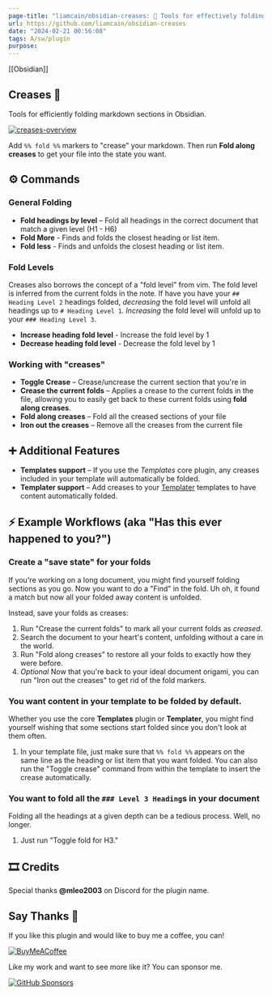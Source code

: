 ```yaml
---
page-title: "liamcain/obsidian-creases: 👕 Tools for effectively folding markdown sections in Obsidian"
url: https://github.com/liamcain/obsidian-creases
date: "2024-02-21 00:56:08"
tags: A/sw/plugin
purpose:
---
```

[[Obsidian]]
## Creases 👕

Tools for efficiently folding markdown sections in Obsidian.

[![creases-overview](https://user-images.githubusercontent.com/693981/156103767-33f311de-39ac-422d-b8ea-987ea9c63f7b.png)](https://user-images.githubusercontent.com/693981/156103767-33f311de-39ac-422d-b8ea-987ea9c63f7b.png)

Add `%% fold %%` markers to "crease" your markdown. Then run **Fold along creases** to get your file into the state you want.

## ⚙️ Commands

### General Folding

-   **Fold headings by level** – Fold all headings in the correct document that match a given level (H1 - H6)
-   **Fold More** - Finds and folds the closest heading or list item.
-   **Fold less** - Finds and unfolds the closest heading or list item.

### Fold Levels

Creases also borrows the concept of a "fold level" from vim. The fold level is inferred from the current folds in the note. If have you have your `## Heading Level 2` headings folded, *decreasing* the fold level will unfold all headings up to `# Heading Level 1`. *Increasing* the fold level will unfold up to your `### Heading Level 3`.

-   **Increase heading fold level** - Increase the fold level by 1
-   **Decrease heading fold level** - Decrease the fold level by 1

### Working with "creases"

-   **Toggle Crease** – Crease/uncrease the current section that you're in
-   **Crease the current folds** – Applies a crease to the current folds in the file, allowing you to easily get back to these current folds using **fold along creases**.
-   **Fold along creases** – Fold all the creased sections of your file
-   **Iron out the creases** – Remove all the creases from the current file

## ➕ Additional Features

-   **Templates support** – If you use the *Templates* core plugin, any creases included in your template will automatically be folded.
-   **Templater support** – Add creases to your [Templater](https://github.com/SilentVoid13/Templater) templates to have content automatically folded.

## ⚡️ Example Workflows (aka "Has this ever happened to you?")

### Create a "save state" for your folds

If you're working on a long document, you might find yourself folding sections as you go. Now you want to do a "Find" in the fold. Uh oh, it found a match but now all your folded away content is unfolded.

Instead, save your folds as creases:

1.  Run "Crease the current folds" to mark all your current folds as *creased*.
2.  Search the document to your heart's content, unfolding without a care in the world.
3.  Run "Fold along creases" to restore all your folds to exactly how they were before.
4.  *Optional* Now that you're back to your ideal document origami, you can run "Iron out the creases" to get rid of the fold markers.

### You want content in your template to be folded by default.

Whether you use the core **Templates** plugin or **Templater**, you might find yourself wishing that some sections start folded since you don't look at them often.

1.  In your template file, just make sure that `%% fold %%` appears on the same line as the heading or list item that you want folded. You can also run the "Toggle crease" command from within the template to insert the crease automatically.

### You want to fold all the `### Level 3 Heading`s in your document

Folding all the headings at a given depth can be a tedious process. Well, no longer.

1.  Just run "Toggle fold for H3."

## 🎞 Credits

Special thanks **@mleo2003** on Discord for the plugin name.

## Say Thanks 🙏

If you like this plugin and would like to buy me a coffee, you can!

[![BuyMeACoffee](https://camo.githubusercontent.com/d01e495f6bfec179e89e34a7f60f1e1085cac9980774465403dacd2df175de16/68747470733a2f2f63646e2e6275796d6561636f666665652e636f6d2f627574746f6e732f76322f64656661756c742d76696f6c65742e706e67)](https://www.buymeacoffee.com/liamcain)

Like my work and want to see more like it? You can sponsor me.

[![GitHub Sponsors](https://camo.githubusercontent.com/649cc08cbe345e4f1aa8d4ed2c65baeb2728703d5195093b7eace324db035880/68747470733a2f2f696d672e736869656c64732e696f2f6769746875622f73706f6e736f72732f6c69616d6361696e3f7374796c653d736f6369616c)](https://github.com/sponsors/liamcain)